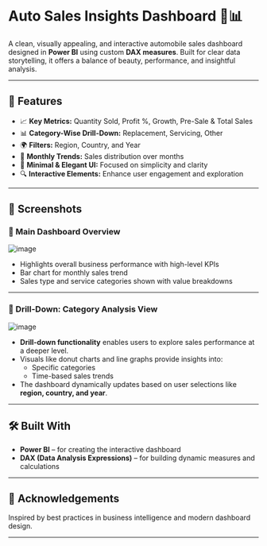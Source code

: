 # Auto Sales Insights Dashboard 🚗📊

A clean, visually appealing, and interactive automobile sales dashboard designed in **Power BI** using custom **DAX measures**. Built for clear data storytelling, it offers a balance of beauty, performance, and insightful analysis.

---

## 🌟 Features

- 📈 **Key Metrics:** Quantity Sold, Profit %, Growth, Pre-Sale & Total Sales
- 📊 **Category-Wise Drill-Down:** Replacement, Servicing, Other
- 🌍 **Filters:** Region, Country, and Year
- 📅 **Monthly Trends:** Sales distribution over months
- 🎨 **Minimal & Elegant UI:** Focused on simplicity and clarity
- 🔍 **Interactive Elements:** Enhance user engagement and exploration

---

## 📸 Screenshots

### 🔹 Main Dashboard Overview
![image](https://github.com/user-attachments/assets/4c3d25af-f7c7-41ee-a1d7-6399edb506ea)

- Highlights overall business performance with high-level KPIs
- Bar chart for monthly sales trend
- Sales type and service categories shown with value breakdowns

---

### 🔹 Drill-Down: Category Analysis View
![image](https://github.com/user-attachments/assets/3728dcdb-4d0b-41c8-bdb5-e70d5ef60b94)


- **Drill-down functionality** enables users to explore sales performance at a deeper level.
- Visuals like donut charts and line graphs provide insights into:
  - Specific categories
  - Time-based sales trends
- The dashboard dynamically updates based on user selections like **region, country, and year**.

---

## 🛠️ Built With

- **Power BI** – for creating the interactive dashboard
- **DAX (Data Analysis Expressions)** – for building dynamic measures and calculations

---

## 🙌 Acknowledgements

Inspired by best practices in business intelligence and modern dashboard design.

---
